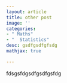 ```yaml
---
layout: article
title: other post
image: ''
categories:
- " Maths"
- "  Statistics"
desc: gsdfgsdfgfsdg
mathjax: true

---
```

fdsgsfdgsdfgsdfgsfdg